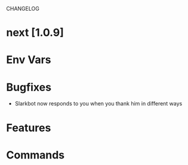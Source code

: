 
CHANGELOG


# next [1.0.9]

# Env Vars

# Bugfixes
- Slarkbot now responds to you when you thank him in different ways

# Features

# Commands
